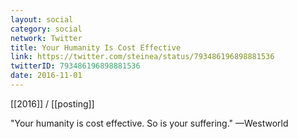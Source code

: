 ```yaml
---
layout: social
category: social
network: Twitter
title: Your Humanity Is Cost Effective
link: https://twitter.com/steinea/status/793486196898881536
twitterID: 793486196898881536
date: 2016-11-01
---
```


[[2016]] / [[posting]]

"Your humanity is cost effective. So is your suffering." —Westworld
